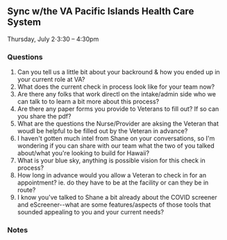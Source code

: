 ## Sync w/the VA Pacific Islands Health Care System

Thursday, July 2⋅3:30 – 4:30pm

### Questions

 1. Can you tell us a little bit about your backround & how you ended up in your current role at VA? 
 2. What does the current check in process look like for your team now? 
 3. Are there any folks that work directl on the intake/admin side who we can talk to to learn a bit more about this process? 
 4. Are there any paper forms you provide to Veterans to fill out?  If so can you share the pdf?
 5. What are the questions the Nurse/Provider are aksing the Veteran that woudl be helpful to be filled out by the Veteran in advance?
 4. I haven't gotten much intel from Shane on your conversations, so I'm wondering if you can share with our team what the two of you talked about/what you're looking to build for Hawaii? 
 5. What is your blue sky, anything is possible vision for this check in process?
 8. How long in advance would you allow a Veteran to check in for an appointment? ie. do they have to be at the facility or can they be in route? 
 6. I know you've talked to Shane a bit already about the COVID screener and eScreener--what are some features/aspects of those tools that sounded appealing to you and your current needs? 





### Notes 

